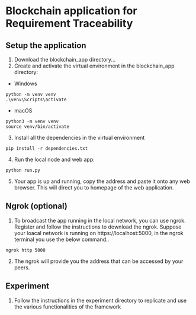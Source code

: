 # Blockchain application for Requirement Traceability

## Setup the application
1. Download the blockchain_app directory...
2. Create and activate the virtual environment in the blockchain_app directory:
  - Windows
```
python -m venv venv
.\venv\Scripts\activate
```
  - macOS
```
python3 -m venv venv
source venv/bin/activate
```
3. Install all the dependencies in the virtual environment
```
pip install -r dependencies.txt
```
4. Run the local node and web app:
```
python run.py
```
5. Your app is up and running, copy the address and paste it onto any web browser. This will direct you to homepage of the web application.

## Ngrok (optional)
1. To broadcast the app running in the local network, you can use ngrok. Register and follow the instructions to download the ngrok. Suppose your loacal network is running on https://localhost:5000, in the ngrok terminal you use the below command..
```
ngrok http 5000
```
2. The ngrok will provide you the address that can be accessed by your peers.

## Experiment
1. Follow the instructions in the experiment directory to replicate and use the various functionalities of the framework
